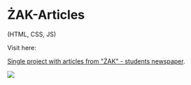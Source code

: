 # ŻAK-Articles

(HTML, CSS, JS)

Visit here:

<a href="https://magdry.github.io/ZAK-Articles/index.html">Single project with articles from "ŻAK" - students newspaper</a>.

<img src="http://magdry.pl/images/zak.jpg"/>
